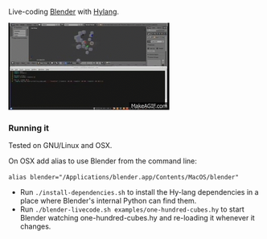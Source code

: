 Live-coding [Blender](http://blender3d.org/) with [Hylang](http://hylang.org/).

[![Quick screencast of Live-coding Blender with Hylang](./screencast.gif)](https://www.youtube.com/watch?v=vRBdqsaKmuU)

### Running it ###

Tested on GNU/Linux and OSX.

On OSX add alias to use Blender from the command line:

```alias blender="/Applications/blender.app/Contents/MacOS/blender"```

* Run `./install-dependencies.sh` to install the Hy-lang dependencies in a place where Blender's internal Python can find them.
* Run `./blender-livecode.sh examples/one-hundred-cubes.hy` to start Blender watching one-hundred-cubes.hy and re-loading it whenever it changes.

